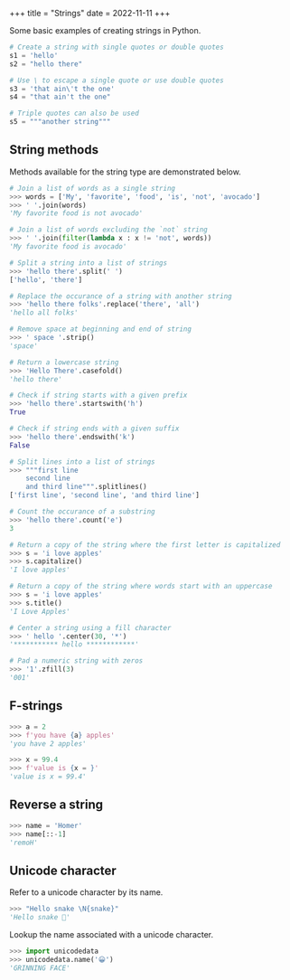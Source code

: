 +++
title = "Strings"
date = 2022-11-11
+++

Some basic examples of creating strings in Python.

```python
# Create a string with single quotes or double quotes
s1 = 'hello'
s2 = "hello there"

# Use \ to escape a single quote or use double quotes
s3 = 'that ain\'t the one'
s4 = "that ain't the one"

# Triple quotes can also be used
s5 = """another string"""
```

## String methods

Methods available for the string type are demonstrated below.

```python
# Join a list of words as a single string
>>> words = ['My', 'favorite', 'food', 'is', 'not', 'avocado']
>>> ' '.join(words)
'My favorite food is not avocado'

# Join a list of words excluding the `not` string
>>> ' '.join(filter(lambda x : x != 'not', words))
'My favorite food is avocado'
```

```python
# Split a string into a list of strings
>>> 'hello there'.split(' ')
['hello', 'there']
```

```python
# Replace the occurance of a string with another string
>>> 'hello there folks'.replace('there', 'all')
'hello all folks'
```

```python
# Remove space at beginning and end of string
>>> ' space '.strip()
'space'
```

```python
# Return a lowercase string
>>> 'Hello There'.casefold()
'hello there'
```

```python
# Check if string starts with a given prefix
>>> 'hello there'.startswith('h')
True

# Check if string ends with a given suffix
>>> 'hello there'.endswith('k')
False
```

```python
# Split lines into a list of strings
>>> """first line
    second line
    and third line""".splitlines()
['first line', 'second line', 'and third line']
```

```python
# Count the occurance of a substring
>>> 'hello there'.count('e')
3
```

```python
# Return a copy of the string where the first letter is capitalized
>>> s = 'i love apples'
>>> s.capitalize()
'I love apples'
```

```python
# Return a copy of the string where words start with an uppercase
>>> s = 'i love apples'
>>> s.title()
'I Love Apples'
```

```python
# Center a string using a fill character
>>> ' hello '.center(30, '*')
'*********** hello ************'
```

```python
# Pad a numeric string with zeros
>>> '1'.zfill(3)
'001'
```

## F-strings

```python
>>> a = 2
>>> f'you have {a} apples'
'you have 2 apples'

>>> x = 99.4
>>> f'value is {x = }'
'value is x = 99.4'
```

## Reverse a string

```python
>>> name = 'Homer'
>>> name[::-1]
'remoH'
```

## Unicode character

Refer to a unicode character by its name.

```python
>>> "Hello snake \N{snake}"
'Hello snake 🐍'
```

Lookup the name associated with a unicode character.

```python
>>> import unicodedata
>>> unicodedata.name('😀')
'GRINNING FACE'
```
